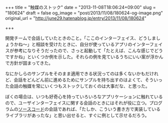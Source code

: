 +++
title = "触媒のストック"
date = "2013-11-08T18:06:24+09:00"
slug = "180624"
draft = false
og_image = "post/2013/11/08/180624-og-image.png"
original_url = "http://june29.hatenablog.jp/entry/2013/11/08/180624"

+++

<p>開発チームで会話していたときのこと。「ここのインターフェイス、どうしましょうかね〜」と相談を受けたときに、自分が使っているアプリのインターフェイスが参考になりそうだったので、さっと起動して「たとえば、こんな感じでどうですかね」といくつか例を示した。それらの例を見ているうちにいい案が浮かんで方針が固まってきた。</p>
<p>なにかしらのサンプルをそのまま適用できる状況ってのは多くないかもだけれど、会話をどんどん前に進めるためにサンプルを持ち出すのはよくて、そういった会話の触媒を常にいくつもストックしておくのは大事だな、と思った。</p>
<p>ぼくの場合は、いつも好奇心を持っていろいろなアプリケーションに触れているので、ユーザインターフェイスに関する会話のときにはそれが役に立つ。プログラムの<a class="keyword" href="http://d.hatena.ne.jp/keyword/%A5%BD%A1%BC%A5%B9%A5%B3%A1%BC%A5%C9">ソースコード</a>の会話であれば、「たしか、こういう書き方で実装しているライブラリがあったな」と思い出せると、すぐに例として示せるだろう。</p>